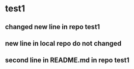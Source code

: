 # test1
## changed new line in repo test1
## new line in local repo do not changed
## second line in README.md in repo test1
